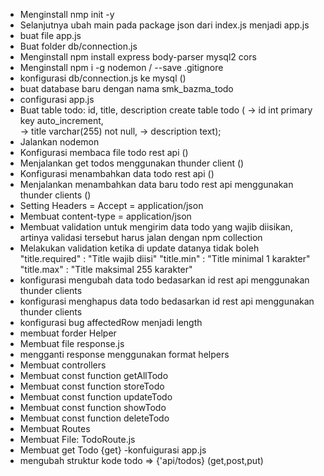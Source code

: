 - Menginstall nmp init -y
- Selanjutnya ubah main pada package json dari index.js menjadi app.js
- buat file app.js
- Buat folder db/connection.js
- Menginstall npm install express body-parser mysql2 cors
- Menginstall npm i -g nodemon / --save .gitignore
- konfigurasi db/connection.js ke mysql ()
- buat database baru dengan nama smk_bazma_todo
- configurasi app.js
- Buat table todo: id, title, description 
create table todo (
    -> id int primary key auto_increment,                           
    -> title varchar(255) not null,
    -> description text);
- Jalankan nodemon
- Konfigurasi membaca file todo rest api ()
- Menjalankan get todos menggunakan thunder client () 
- Konfigurasi menambahkan data todo rest api ()
- Menjalankan menambahkan data baru todo rest api menggunakan thunder clients () 
- Setting Headers = Accept = application/json
- Membuat content-type = application/json
- Membuat validation untuk mengirim data todo yang wajib diisikan, artinya validasi tersebut harus jalan dengan npm collection
- Melakukan validation ketika di update datanya tidak boleh
"title.required" : "Title wajib diisi" 
"title.min" : "Title minimal 1 karakter"
"title.max" : "Title maksimal 255 karakter"
- konfigurasi mengubah data todo bedasarkan id rest api menggunakan thunder clients
- konfigurasi menghapus data todo bedasarkan id rest api menggunakan thunder clients
- konfigurasi bug affectedRow menjadi length
- membuat forder Helper
 - Membuat file response.js
 - mengganti response menggunakan format helpers
- Membuat controllers
 - Membuat const function getAllTodo
 - Membuat const function storeTodo
 - Membuat const function updateTodo
 - Membuat const function showTodo
 - Membuat const function deleteTodo
- Membuat Routes
 - Membuat File: TodoRoute.js
  - Membuat get Todo {get}
-konfuigurasi app.js
 - mengubah struktur kode todo => {'api/todos}
  (get,post,put)